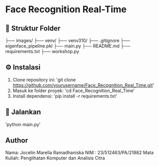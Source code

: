 ﻿# Face Recognition Real-Time

## 📁 Struktur Folder
├── images/
├── venv/
├── venv310/
├── .gitignore
├── eigenface_pipeline.pkl
├── main.py
├── README.md
├── requirements.txt
├── workshop.py

## ⚙️ Instalasi
1. Clone repository ini:
'git clone https://github.com/yourusername/Face_Recognition_Real_Time.git'
2. Masuk ke folder proyek:
'cd Face_Recognition_Real_Time'
3. Install dependensi:
'pip install -r requirements.txt'

## 🚀 Jalankan
'python main.py'

## Author
Nama: Jocelin Marella Ramadhaniska
NIM : 23/512463/PA/21882
Mata Kuliah: Penglihatan Komputer dan Analisis Citra

